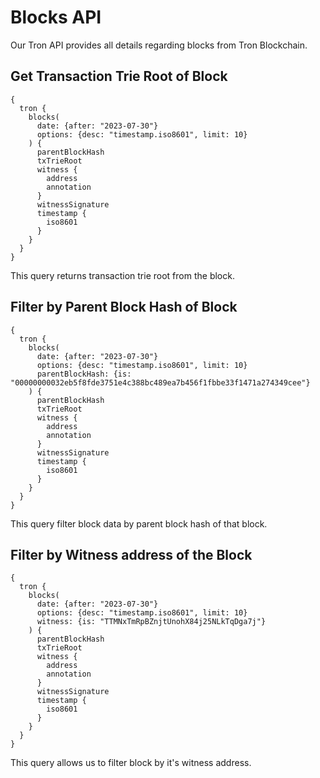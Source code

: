 # Blocks API

Our Tron API provides all details regarding blocks from Tron Blockchain.

## Get Transaction Trie Root of Block

```
{
  tron {
    blocks(
      date: {after: "2023-07-30"}
      options: {desc: "timestamp.iso8601", limit: 10}
    ) {
      parentBlockHash
      txTrieRoot
      witness {
        address
        annotation
      }
      witnessSignature
      timestamp {
        iso8601
      }
    }
  }
}
```

This query returns transaction trie root from the block.

## Filter by Parent Block Hash of Block

```
{
  tron {
    blocks(
      date: {after: "2023-07-30"}
      options: {desc: "timestamp.iso8601", limit: 10}
      parentBlockHash: {is: "00000000032eb5f8fde3751e4c388bc489ea7b456f1fbbe33f1471a274349cee"}
    ) {
      parentBlockHash
      txTrieRoot
      witness {
        address
        annotation
      }
      witnessSignature
      timestamp {
        iso8601
      }
    }
  }
}
```

This query filter block data by parent block hash of that block.

## Filter by Witness address of the Block

```
{
  tron {
    blocks(
      date: {after: "2023-07-30"}
      options: {desc: "timestamp.iso8601", limit: 10}
      witness: {is: "TTMNxTmRpBZnjtUnohX84j25NLkTqDga7j"}
    ) {
      parentBlockHash
      txTrieRoot
      witness {
        address
        annotation
      }
      witnessSignature
      timestamp {
        iso8601
      }
    }
  }
}
```

This query allows us to filter block by it's witness address.

